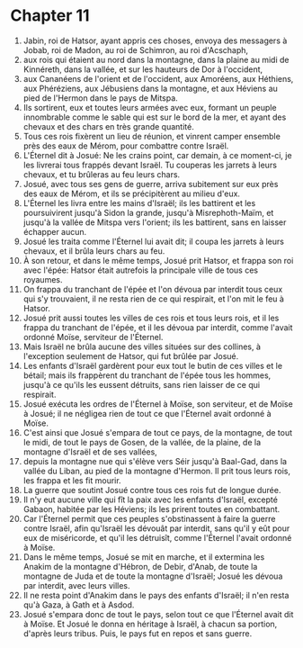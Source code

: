 # Chapter 11

1. Jabin, roi de Hatsor, ayant appris ces choses, envoya des messagers à Jobab, roi de Madon, au roi de Schimron, au roi d'Acschaph,
2. aux rois qui étaient au nord dans la montagne, dans la plaine au midi de Kinnéreth, dans la vallée, et sur les hauteurs de Dor à l'occident,
3. aux Cananéens de l'orient et de l'occident, aux Amoréens, aux Héthiens, aux Phéréziens, aux Jébusiens dans la montagne, et aux Héviens au pied de l'Hermon dans le pays de Mitspa.
4. Ils sortirent, eux et toutes leurs armées avec eux, formant un peuple innombrable comme le sable qui est sur le bord de la mer, et ayant des chevaux et des chars en très grande quantité.
5. Tous ces rois fixèrent un lieu de réunion, et vinrent camper ensemble près des eaux de Mérom, pour combattre contre Israël.
6. L'Éternel dit à Josué: Ne les crains point, car demain, à ce moment-ci, je les livrerai tous frappés devant Israël. Tu couperas les jarrets à leurs chevaux, et tu brûleras au feu leurs chars.
7. Josué, avec tous ses gens de guerre, arriva subitement sur eux près des eaux de Mérom, et ils se précipitèrent au milieu d'eux.
8. L'Éternel les livra entre les mains d'Israël; ils les battirent et les poursuivirent jusqu'à Sidon la grande, jusqu'à Misrephoth-Maïm, et jusqu'à la vallée de Mitspa vers l'orient; ils les battirent, sans en laisser échapper aucun.
9. Josué les traita comme l'Éternel lui avait dit; il coupa les jarrets à leurs chevaux, et il brûla leurs chars au feu.
10. À son retour, et dans le même temps, Josué prit Hatsor, et frappa son roi avec l'épée: Hatsor était autrefois la principale ville de tous ces royaumes.
11. On frappa du tranchant de l'épée et l'on dévoua par interdit tous ceux qui s'y trouvaient, il ne resta rien de ce qui respirait, et l'on mit le feu à Hatsor.
12. Josué prit aussi toutes les villes de ces rois et tous leurs rois, et il les frappa du tranchant de l'épée, et il les dévoua par interdit, comme l'avait ordonné Moïse, serviteur de l'Éternel.
13. Mais Israël ne brûla aucune des villes situées sur des collines, à l'exception seulement de Hatsor, qui fut brûlée par Josué.
14. Les enfants d'Israël gardèrent pour eux tout le butin de ces villes et le bétail; mais ils frappèrent du tranchant de l'épée tous les hommes, jusqu'à ce qu'ils les eussent détruits, sans rien laisser de ce qui respirait.
15. Josué exécuta les ordres de l'Éternel à Moïse, son serviteur, et de Moïse à Josué; il ne négligea rien de tout ce que l'Éternel avait ordonné à Moïse.
16. C'est ainsi que Josué s'empara de tout ce pays, de la montagne, de tout le midi, de tout le pays de Gosen, de la vallée, de la plaine, de la montagne d'Israël et de ses vallées,
17. depuis la montagne nue qui s'élève vers Séir jusqu'à Baal-Gad, dans la vallée du Liban, au pied de la montagne d'Hermon. Il prit tous leurs rois, les frappa et les fit mourir.
18. La guerre que soutint Josué contre tous ces rois fut de longue durée.
19. Il n'y eut aucune ville qui fît la paix avec les enfants d'Israël, excepté Gabaon, habitée par les Héviens; ils les prirent toutes en combattant.
20. Car l'Éternel permit que ces peuples s'obstinassent à faire la guerre contre Israël, afin qu'Israël les dévouât par interdit, sans qu'il y eût pour eux de miséricorde, et qu'il les détruisît, comme l'Éternel l'avait ordonné à Moïse.
21. Dans le même temps, Josué se mit en marche, et il extermina les Anakim de la montagne d'Hébron, de Debir, d'Anab, de toute la montagne de Juda et de toute la montagne d'Israël; Josué les dévoua par interdit, avec leurs villes.
22. Il ne resta point d'Anakim dans le pays des enfants d'Israël; il n'en resta qu'à Gaza, à Gath et à Asdod.
23. Josué s'empara donc de tout le pays, selon tout ce que l'Éternel avait dit à Moïse. Et Josué le donna en héritage à Israël, à chacun sa portion, d'après leurs tribus. Puis, le pays fut en repos et sans guerre.

